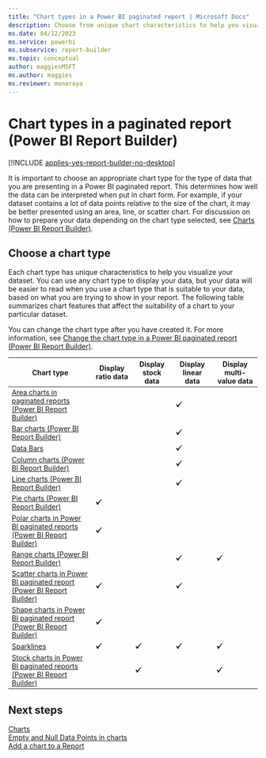 ```yaml
---
title: "Chart types in a Power BI paginated report | Microsoft Docs"
description: Choose from unique chart characteristics to help you visualize your dataset and assist you in choosing an appropriate chart type in a paginated report in Power BI Report Builder.
ms.date: 04/12/2023
ms.service: powerbi
ms.subservice: report-builder
ms.topic: conceptual
author: maggiesMSFT
ms.author: maggies
ms.reviewer: monaraya
---
```


# Chart types in a paginated report (Power BI Report Builder)

[!INCLUDE [applies-yes-report-builder-no-desktop](../../../includes/applies-yes-report-builder-no-desktop.md)]

It is important to choose an appropriate chart type for the type of data that you are presenting in a Power BI paginated report. This determines how well the data can be interpreted when put in chart form. For example, if your dataset contains a lot of data points relative to the size of the chart, it may be better presented using an area, line, or scatter chart. For discussion on how to prepare your data depending on the chart type selected, see [Charts &#40;Power BI Report Builder&#41;](charts-report-builder.md).  

## Choose a chart type

 Each chart type has unique characteristics to help you visualize your dataset. You can use any chart type to display your data, but your data will be easier to read when you use a chart type that is suitable to your data, based on what you are trying to show in your report. The following table summarizes chart features that affect the suitability of a chart to your particular dataset.  
  
 You can change the chart type after you have created it. For more information, see [Change the chart type in a Power BI paginated report (Power BI Report Builder)](change-chart-type-report-builder.md).  
  
  
|Chart type|Display ratio data|Display stock data|Display linear data|Display multi-value data|  
|----------------|------------------------|------------------------|-------------------------|-------------------------------|  
|[Area charts in paginated reports (Power BI Report Builder)](area-charts-report-builder.md)|||![Screenshot showing Available](media/paginated-reports-visualizations/greencheck.gif "Available")||  
|[Bar charts &#40;Power BI Report Builder&#41;](bar-charts-report-builder.md)|||![Screenshot showing Available](media/paginated-reports-visualizations/greencheck.gif "Available")||  
|[Data Bars](/sql/reporting-services/report-design/sparklines-and-data-bars-report-builder-and-ssrs)|||![Screenshot showing Available](media/paginated-reports-visualizations/greencheck.gif "Available")||  
|[Column charts &#40;Power BI Report Builder&#41;](/sql/reporting-services/report-design/column-charts-report-builder-and-ssrs)|||![Screenshot showing Available](media/paginated-reports-visualizations/greencheck.gif "Available")||  
|[Line charts &#40;Power BI Report Builder&#41;](/sql/reporting-services/report-design/line-charts-report-builder-and-ssrs)|||![Screenshot showing Available](media/paginated-reports-visualizations/greencheck.gif "Available")||  
|[Pie charts &#40;Power BI Report Builder&#41;](/sql/reporting-services/report-design/pie-charts-report-builder-and-ssrs)|![Screenshot showing Available](media/paginated-reports-visualizations/greencheck.gif "Available")||||  
|[Polar charts in Power BI paginated reports (Power BI Report Builder)](polar-charts-report-builder.md)|![Screenshot showing Available](media/paginated-reports-visualizations/greencheck.gif "Available")||||  
|[Range charts &#40;Power BI Report Builder&#41;](/sql/reporting-services/report-design/range-charts-report-builder-and-ssrs)|||![Screenshot showing Available](media/paginated-reports-visualizations/greencheck.gif "Available")|![Screenshot showing Available](media/paginated-reports-visualizations/greencheck.gif "Available")|  
|[Scatter charts in Power BI paginated report (Power BI Report Builder)](scatter-charts-report-builder.md)|![Screenshot showing Available](media/paginated-reports-visualizations/greencheck.gif "Available")||![Screenshot showing Available](media/paginated-reports-visualizations/greencheck.gif "Available")||  
|[Shape charts in Power BI paginated report (Power BI Report Builder)](shape-charts-report-builder.md)|![Screenshot showing Available](media/paginated-reports-visualizations/greencheck.gif "Available")||||  
|[Sparklines](/sql/reporting-services/report-design/sparklines-and-data-bars-report-builder-and-ssrs)|![Screenshot showing Available](media/paginated-reports-visualizations/greencheck.gif "Available")|![Screenshot showing Available](media/paginated-reports-visualizations/greencheck.gif "Available")|![Screenshot showing Available](media/paginated-reports-visualizations/greencheck.gif "Available")|![Screenshot showing Available](media/paginated-reports-visualizations/greencheck.gif "Available")|  
|[Stock charts in Power BI paginated reports (Power BI Report Builder)](stock-charts-report-builder.md)||![Screenshot showing Available](media/paginated-reports-visualizations/greencheck.gif "Available")||![Screenshot showing Available](media/paginated-reports-visualizations/greencheck.gif "Available")|  

## Next steps

[Charts](charts-report-builder.md)   
[Empty and Null Data Points in charts](empty-null-data-points-charts-report-builder.md)   
[Add a chart to a Report](add-chart-report-report-builder.md)  
